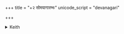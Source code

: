+++
title = "+२ सोमयागारम्भः"
unicode_script = "devanagari"

+++
<details><summary>Keith</summary>

2 The Soma Sacrifice
</details>
